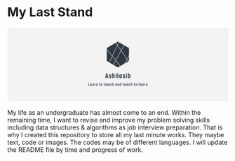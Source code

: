 # My Last Stand

<img src="header_banner_logo.PNG" alt="No Image">

My life as an undergraduate has almost come to an end. Within the remaining time, I want to revise and improve my problem solving skills including data structures & algorithms as job interview preparation. That is why I created this repository to store all my last minute works. They maybe text, code or images. The codes may be of different languages. I will update the README file by time and progress of work.
